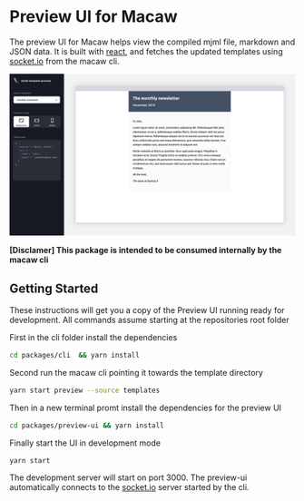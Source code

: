 # Preview UI for Macaw

The preview UI for Macaw helps view the compiled mjml file, markdown and JSON data. It is built with [react](https://reactjs.org/), and fetches the updated templates using [socket.io](https://socket.io/) from the macaw cli.
 

![Macaw UI Preivew](./preview.png)

**[Disclamer] This package is intended to be consumed internally by the macaw cli**

## Getting Started

These instructions will get you a copy of the Preview UI running ready for development. All commands assume starting at the repositories root folder

First in the cli folder install the dependencies
```bash
cd packages/cli  && yarn install
```

Second run the macaw cli pointing it towards the template directory

```bash
yarn start preview --source templates
```

Then in a new terminal promt install the dependencies for the preview UI

```bash
cd packages/preview-ui && yarn install
```

Finally start the UI in development mode
```
yarn start
```

The development server will start on port 3000. The preview-ui automatically connects to the [socket.io](socket.io) server started by the cli.
